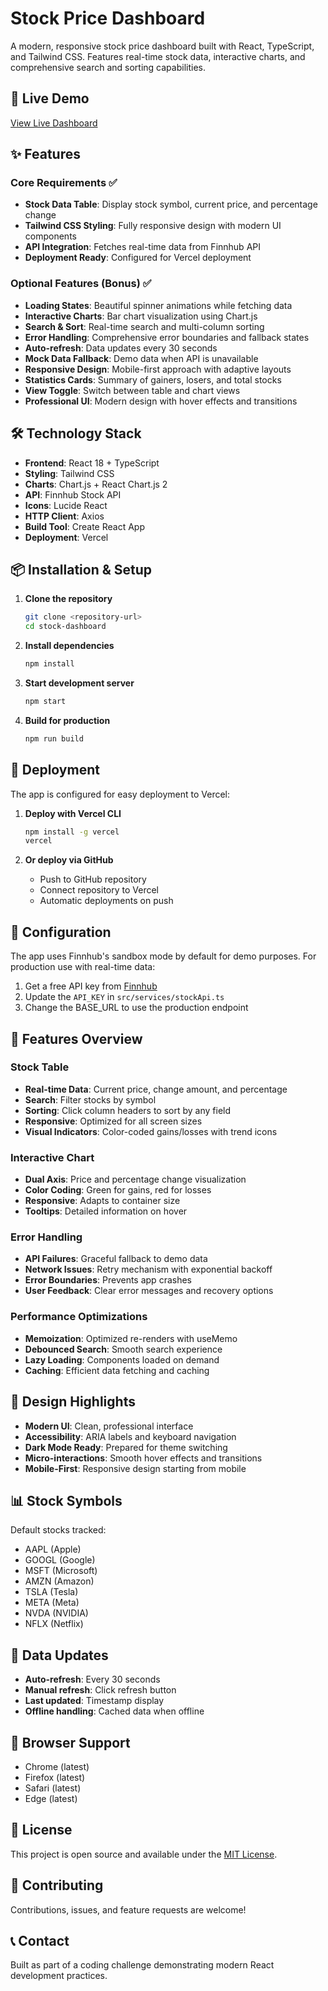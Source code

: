 # Stock Price Dashboard

A modern, responsive stock price dashboard built with React, TypeScript, and Tailwind CSS. Features real-time stock data, interactive charts, and comprehensive search and sorting capabilities.

## 🚀 Live Demo

[View Live Dashboard](https://your-deployment-url.vercel.app)

## ✨ Features

### Core Requirements ✅
- **Stock Data Table**: Display stock symbol, current price, and percentage change
- **Tailwind CSS Styling**: Fully responsive design with modern UI components
- **API Integration**: Fetches real-time data from Finnhub API
- **Deployment Ready**: Configured for Vercel deployment

### Optional Features (Bonus) ✅
- **Loading States**: Beautiful spinner animations while fetching data
- **Interactive Charts**: Bar chart visualization using Chart.js
- **Search & Sort**: Real-time search and multi-column sorting
- **Error Handling**: Comprehensive error boundaries and fallback states
- **Auto-refresh**: Data updates every 30 seconds
- **Mock Data Fallback**: Demo data when API is unavailable
- **Responsive Design**: Mobile-first approach with adaptive layouts
- **Statistics Cards**: Summary of gainers, losers, and total stocks
- **View Toggle**: Switch between table and chart views
- **Professional UI**: Modern design with hover effects and transitions

## 🛠 Technology Stack

- **Frontend**: React 18 + TypeScript
- **Styling**: Tailwind CSS
- **Charts**: Chart.js + React Chart.js 2
- **API**: Finnhub Stock API
- **Icons**: Lucide React
- **HTTP Client**: Axios
- **Build Tool**: Create React App
- **Deployment**: Vercel

## 📦 Installation & Setup

1. **Clone the repository**
   ```bash
   git clone <repository-url>
   cd stock-dashboard
   ```

2. **Install dependencies**
   ```bash
   npm install
   ```

3. **Start development server**
   ```bash
   npm start
   ```

4. **Build for production**
   ```bash
   npm run build
   ```

## 🚀 Deployment

The app is configured for easy deployment to Vercel:

1. **Deploy with Vercel CLI**
   ```bash
   npm install -g vercel
   vercel
   ```

2. **Or deploy via GitHub**
   - Push to GitHub repository
   - Connect repository to Vercel
   - Automatic deployments on push

## 🔧 Configuration

The app uses Finnhub's sandbox mode by default for demo purposes. For production use with real-time data:

1. Get a free API key from [Finnhub](https://finnhub.io/)
2. Update the `API_KEY` in `src/services/stockApi.ts`
3. Change the BASE_URL to use the production endpoint

## 📱 Features Overview

### Stock Table
- **Real-time Data**: Current price, change amount, and percentage
- **Search**: Filter stocks by symbol
- **Sorting**: Click column headers to sort by any field
- **Responsive**: Optimized for all screen sizes
- **Visual Indicators**: Color-coded gains/losses with trend icons

### Interactive Chart
- **Dual Axis**: Price and percentage change visualization
- **Color Coding**: Green for gains, red for losses
- **Responsive**: Adapts to container size
- **Tooltips**: Detailed information on hover

### Error Handling
- **API Failures**: Graceful fallback to demo data
- **Network Issues**: Retry mechanism with exponential backoff
- **Error Boundaries**: Prevents app crashes
- **User Feedback**: Clear error messages and recovery options

### Performance Optimizations
- **Memoization**: Optimized re-renders with useMemo
- **Debounced Search**: Smooth search experience
- **Lazy Loading**: Components loaded on demand
- **Caching**: Efficient data fetching and caching

## 🎨 Design Highlights

- **Modern UI**: Clean, professional interface
- **Accessibility**: ARIA labels and keyboard navigation
- **Dark Mode Ready**: Prepared for theme switching
- **Micro-interactions**: Smooth hover effects and transitions
- **Mobile-First**: Responsive design starting from mobile

## 📊 Stock Symbols

Default stocks tracked:
- AAPL (Apple)
- GOOGL (Google)
- MSFT (Microsoft)
- AMZN (Amazon)
- TSLA (Tesla)
- META (Meta)
- NVDA (NVIDIA)
- NFLX (Netflix)

## 🔄 Data Updates

- **Auto-refresh**: Every 30 seconds
- **Manual refresh**: Click refresh button
- **Last updated**: Timestamp display
- **Offline handling**: Cached data when offline

## 🚦 Browser Support

- Chrome (latest)
- Firefox (latest)
- Safari (latest)
- Edge (latest)

## 📄 License

This project is open source and available under the [MIT License](LICENSE).

## 🤝 Contributing

Contributions, issues, and feature requests are welcome!

## 📞 Contact

Built as part of a coding challenge demonstrating modern React development practices.